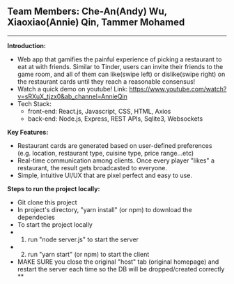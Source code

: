 Team Members: Che-An(Andy) Wu, Xiaoxiao(Annie) Qin, Tammer Mohamed
----------------------------------------------------------------------------------------------------------------
----------------------------------------------------------------------------------------------------------------
**Introduction:**
- Web app that gamifies the painful experience of picking a restaurant to eat at with friends. Similar to Tinder, users can invite their friends to the game room, and all of them can like(swipe left) or dislike(swipe right) on the restaurant cards until they reach a reasonable consensus!
- Watch a quick demo on youtube! Link: https://www.youtube.com/watch?v=sRXuX_tjzx0&ab_channel=AnnieQin
- Tech Stack: 
   - front-end: React.js, Javascript, CSS, HTML, Axios
   - back-end: Node.js, Express, REST APIs, Sqlite3, Websockets


**Key Features:**
- Restaurant cards are generated based on user-defined preferences (e.g. location, restaurant type, cuisine type, price range...etc)
- Real-time communication among clients. Once every player "likes" a restaurant, the result gets broadcasted to everyone.
- Simple, intuitive UI/UX that are pixel perfect and easy to use.


**Steps to run the project locally:**
- Git clone this project
- In project's directory, "yarn install" (or npm) to download the dependecies
- To start the project locally
- 1. run "node server.js" to start the server
- 2. run "yarn start" (or npm) to start the client
- MAKE SURE you close the original "host" tab (original homepage) and restart the server each time so the DB will be dropped/created correctly **
